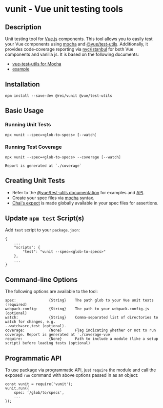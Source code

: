 # vunit - Vue unit testing tools

## Description

Unit testing tool for [Vue.js](https://vuejs.org/) components. This tool allows you to easily test your Vue components using [mocha](https://mochajs.org) and [@vue/test-utils](https://vue-test-utils.vuejs.org/). Additionally, it provides code-coverage reporting via [nyc/istanbul](https://istanbul.js.org/) for both Vue components and vanilla js. It is based on the following documents:
 * [vue-test-utils
for Mocha](https://vue-test-utils.vuejs.org/guides/testing-single-file-components-with-mocha-webpack.html)
 * [example](https://github.com/vuejs/vue-test-utils-mocha-webpack-example)

## Installation

    npm install --save-dev @rei/vunit @vue/test-utils

## Basic Usage

### Running Unit Tests

    npx vunit --spec=<glob-to-specs> [--watch]

### Running Test Coverage

    npx vunit --spec=<glob-to-specs> --coverage [--watch]

    Report is generated at `./coverage`

## Creating Unit Tests

* Refer to the [@vue/test-utils documentation](https://vue-test-utils.vuejs.org/) for examples and [API](https://vue-test-utils.vuejs.org/api/).
* Create your spec files via [mocha](https://mochajs.org) syntax.
* [Chai's expect](https://www.chaijs.com/api/bdd/) is made globally available in your spec files for assertions.

## Update `npm test` Script(s)

Add `test` script to your `package.json`:

    {
        ...
        "scripts": {
            "test": "vunit --spec=<glob-to-specs>"
        },
        ...
    }

## Command-line Options

The following options are available to the tool:

    spec:               {String}    The path glob to your Vue unit tests (required)
    webpack-config:     {String}    The path to your webpack.config.js (optional)
    watch:              {String}    Comma-separated list of directories to watch for changes, e.g.
    --watch=src,test (optional).
    coverage:           {None}      Flag indicating whether or not to run coverage. Report is generated at `./coverage-vue`
    require:            {None}      Path to include a module (like a setup script) before loading tests (optional)

## Programmatic API

To use package via programmatic API, just `require` the module and call the exposed `run` command
 with above options passed in as an object:

    const vunit = require('vunit');
    vunit.run({
        spec: '/glob/to/specs',
        ...
    });
